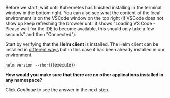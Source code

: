 Before we start, wait until Kubernetes has finished installing in the terminal window in the bottom right. You can also see what the content of the local environment is on the VSCode window on the top right (if VSCode does not show up keep refreshing the browser until it shows "Loading VS Code - Please wait for the IDE to become available, this should only take a few seconds" and then "Connected"). 

Start by verifying that the **Helm client** is installed. The Helm client can be installed in [different ways](https://helm.sh/docs/intro/install/) but in this case it has been already installed in our environment.

`helm version --short`{{execute}}

**How would you make sure that there are no other applications installed in any namespace?**

Click *Continue* to see the answer in the next step.
